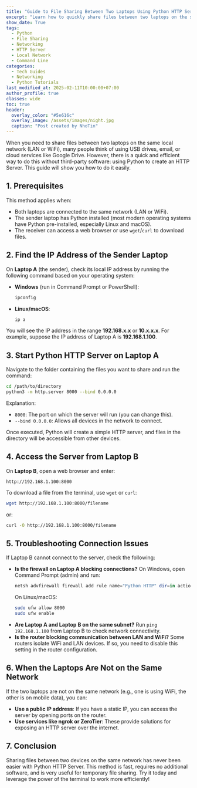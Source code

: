 ```yaml
---
title: "Guide to File Sharing Between Two Laptops Using Python HTTP Server"
excerpt: "Learn how to quickly share files between two laptops on the same local network using a simple Python HTTP Server."
show_date: True
tags:
  - Python
  - File Sharing
  - Networking
  - HTTP Server
  - Local Network
  - Command Line
categories:
  - Tech Guides
  - Networking
  - Python Tutorials
last_modified_at: 2025-02-11T10:00:00+07:00
author_profile: true
classes: wide
toc: true
header:
  overlay_color: "#5e616c"
  overlay_image: /assets/images/night.jpg
  caption: "Post created by NhoTin"
---
```


When you need to share files between two laptops on the same local network (LAN or WiFi), many people think of using USB drives, email, or cloud services like Google Drive. However, there is a quick and efficient way to do this without third-party software: using Python to create an HTTP Server. This guide will show you how to do it easily.


## 1. Prerequisites
This method applies when:
- Both laptops are connected to the same network (LAN or WiFi).
- The sender laptop has Python installed (most modern operating systems have Python pre-installed, especially Linux and macOS).
- The receiver can access a web browser or use `wget`/`curl` to download files.

## 2. Find the IP Address of the Sender Laptop
On **Laptop A** (the sender), check its local IP address by running the following command based on your operating system:
- **Windows** (run in Command Prompt or PowerShell):
  ```powershell
  ipconfig
  ```
- **Linux/macOS**:
  ```bash
  ip a
  ```
You will see the IP address in the range **192.168.x.x** or **10.x.x.x**. For example, suppose the IP address of Laptop A is **192.168.1.100**.

## 3. Start Python HTTP Server on Laptop A
Navigate to the folder containing the files you want to share and run the command:
```bash
cd /path/to/directory
python3 -m http.server 8000 --bind 0.0.0.0
```
Explanation:
- `8000`: The port on which the server will run (you can change this).
- `--bind 0.0.0.0`: Allows all devices in the network to connect.

Once executed, Python will create a simple HTTP server, and files in the directory will be accessible from other devices.

## 4. Access the Server from Laptop B
On **Laptop B**, open a web browser and enter:
```
http://192.168.1.100:8000
```
To download a file from the terminal, use `wget` or `curl`:
```bash
wget http://192.168.1.100:8000/filename
```
or:
```bash
curl -O http://192.168.1.100:8000/filename
```

## 5. Troubleshooting Connection Issues
If Laptop B cannot connect to the server, check the following:
- **Is the firewall on Laptop A blocking connections?** On Windows, open Command Prompt (admin) and run:
  ```powershell
  netsh advfirewall firewall add rule name="Python HTTP" dir=in action=allow protocol=TCP localport=8000
  ```
  On Linux/macOS:
  ```bash
  sudo ufw allow 8000
  sudo ufw enable
  ```
- **Are Laptop A and Laptop B on the same subnet?** Run `ping 192.168.1.100` from Laptop B to check network connectivity.
- **Is the router blocking communication between LAN and WiFi?** Some routers isolate WiFi and LAN devices. If so, you need to disable this setting in the router configuration.

## 6. When the Laptops Are Not on the Same Network
If the two laptops are not on the same network (e.g., one is using WiFi, the other is on mobile data), you can:
- **Use a public IP address**: If you have a static IP, you can access the server by opening ports on the router.
- **Use services like ngrok or ZeroTier**: These provide solutions for exposing an HTTP server over the internet.

## 7. Conclusion
Sharing files between two devices on the same network has never been easier with Python HTTP Server. This method is fast, requires no additional software, and is very useful for temporary file sharing. Try it today and leverage the power of the terminal to work more efficiently!
